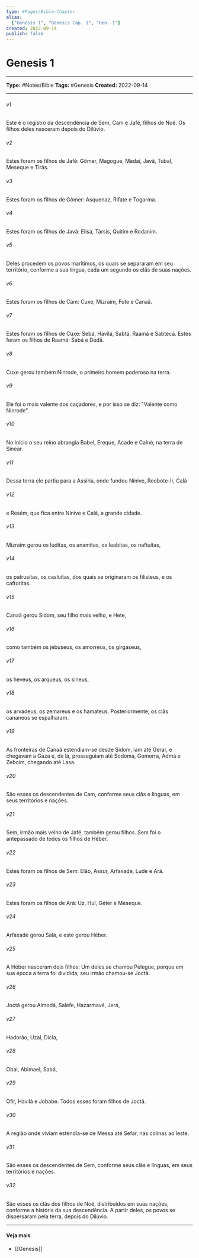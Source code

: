 ```yaml
---
type: #Pages/Bible-Chapter
alias:
  ["Genesis 1", "Genesis Cap. 1", "Gen. 1"]
created: 2022-09-14
publish: false
---
```


# Genesis 1

---

**Type:** #Notes/Bible
**Tags:** #Genesis
**Created:** 2022-09-14

---

###### v1
Este é o registro da descendência de Sem, Cam e Jafé, filhos de Noé. Os filhos deles nasceram depois do Dilúvio.
###### v2
Estes foram os filhos de Jafé: Gômer, Magogue, Madai, Javã, Tubal, Meseque e Tirás.
###### v3
Estes foram os filhos de Gômer: Asquenaz, Rifate e Togarma.
###### v4
Estes foram os filhos de Javã: Elisá, Társis, Quitim e Rodanim.
###### v5
Deles procedem os povos marítimos, os quais se separaram em seu território, conforme a sua língua, cada um segundo os clãs de suas nações.
###### v6
Estes foram os filhos de Cam: Cuxe, Mizraim, Fute e Canaã.
###### v7
Estes foram os filhos de Cuxe: Sebá, Havilá, Sabtá, Raamá e Sabtecá. Estes foram os filhos de Raamá: Sabá e Dedã.
###### v8
Cuxe gerou também Ninrode, o primeiro homem poderoso na terra.
###### v9
Ele foi o mais valente dos caçadores, e por isso se diz: "Valente como Ninrode".
###### v10
No início o seu reino abrangia Babel, Ereque, Acade e Calné, na terra de Sinear.
###### v11
Dessa terra ele partiu para a Assíria, onde fundou Nínive, Reobote-Ir, Calá
###### v12
e Resém, que fica entre Nínive e Calá, a grande cidade.
###### v13
Mizraim gerou os luditas, os anamitas, os leabitas, os naftuítas,
###### v14
os patrusitas, os casluítas, dos quais se originaram os filisteus, e os caftoritas.
###### v15
Canaã gerou Sidom, seu filho mais velho, e Hete,
###### v16
como também os jebuseus, os amorreus, os girgaseus,
###### v17
os heveus, os arqueus, os sineus,
###### v18
os arvadeus, os zemareus e os hamateus. Posteriormente, os clãs cananeus se espalharam.
###### v19
As fronteiras de Canaã estendiam-se desde Sidom, iam até Gerar, e chegavam a Gaza e, de lá, prosseguiam até Sodoma, Gomorra, Admá e Zeboim, chegando até Lasa.
###### v20
São esses os descendentes de Cam, conforme seus clãs e línguas, em seus territórios e nações.
###### v21
Sem, irmão mais velho de Jafé, também gerou filhos. Sem foi o antepassado de todos os filhos de Héber.
###### v22
Estes foram os filhos de Sem: Elão, Assur, Arfaxade, Lude e Arã.
###### v23
Estes foram os filhos de Arã: Uz, Hul, Géter e Meseque.
###### v24
Arfaxade gerou Salá, e este gerou Héber.
###### v25
A Héber nasceram dois filhos: Um deles se chamou Pelegue, porque em sua época a terra foi dividida; seu irmão chamou-se Joctã.
###### v26
Joctã gerou Almodá, Salefe, Hazarmavé, Jerá,
###### v27
Hadorão, Uzal, Dicla,
###### v28
Obal, Abimael, Sabá,
###### v29
Ofir, Havilá e Jobabe. Todos esses foram filhos de Joctã.
###### v30
A região onde viviam estendia-se de Messa até Sefar, nas colinas ao leste.
###### v31
São esses os descendentes de Sem, conforme seus clãs e línguas, em seus territórios e nações.
###### v32
São esses os clãs dos filhos de Noé, distribuídos em suas nações, conforme a história da sua descendência. A partir deles, os povos se dispersaram pela terra, depois do Dilúvio.


---

#### Veja mais

- [[Genesis]]
